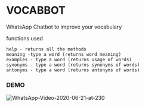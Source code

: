 # VOCABBOT
WhatsApp Chatbot to improve your vocabulary

functions used

```
help - returns all the methods
meaning -type a word (returns word meaning)
examples - type a word (returns usage of words)
synonyms - type a word (returns synonyms of words)
antonyms - type a word (returns antonyms of words)
```
### DEMO

![WhatsApp-Video-2020-06-21-at-230](https://user-images.githubusercontent.com/16894718/85231441-96c41580-b414-11ea-909b-21bcbc98018b.gif)
